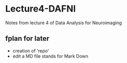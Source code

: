 # Lecture4-DAFNI
Notes from lecture 4 of Data Analysis for Neuroimaging

## fplan for later

- creation of 'repo'
- edit a MD file stands for Mark Down

